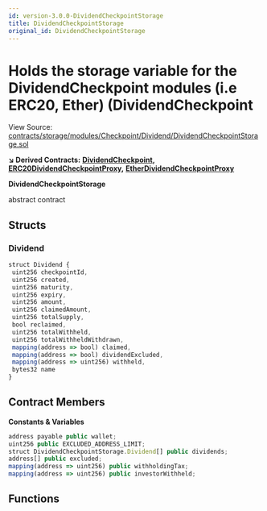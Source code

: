 ```yaml
---
id: version-3.0.0-DividendCheckpointStorage
title: DividendCheckpointStorage
original_id: DividendCheckpointStorage
---
```


# Holds the storage variable for the DividendCheckpoint modules \(i.e ERC20, Ether\) \(DividendCheckpoint

View Source: [contracts/storage/modules/Checkpoint/Dividend/DividendCheckpointStorage.sol](https://github.com/remon-nashid/polymath-core/tree/0c5593835be9dcec69d8de5b12eb17bc7cd77adc/contracts/storage/modules/Checkpoint/Dividend/DividendCheckpointStorage.sol)

**↘ Derived Contracts:** [**DividendCheckpoint**](dividendcheckpoint.md)**,** [**ERC20DividendCheckpointProxy**](erc20dividendcheckpointproxy.md)**,** [**EtherDividendCheckpointProxy**](etherdividendcheckpointproxy.md)

**DividendCheckpointStorage**

abstract contract

## Structs

### Dividend

```javascript
struct Dividend {
 uint256 checkpointId,
 uint256 created,
 uint256 maturity,
 uint256 expiry,
 uint256 amount,
 uint256 claimedAmount,
 uint256 totalSupply,
 bool reclaimed,
 uint256 totalWithheld,
 uint256 totalWithheldWithdrawn,
 mapping(address => bool) claimed,
 mapping(address => bool) dividendExcluded,
 mapping(address => uint256) withheld,
 bytes32 name
}
```

## Contract Members

**Constants & Variables**

```javascript
address payable public wallet;
uint256 public EXCLUDED_ADDRESS_LIMIT;
struct DividendCheckpointStorage.Dividend[] public dividends;
address[] public excluded;
mapping(address => uint256) public withholdingTax;
mapping(address => uint256) public investorWithheld;
```

## Functions

